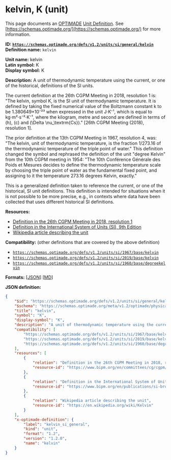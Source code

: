 # kelvin, K (unit)

This page documents an [OPTIMADE](https://www.optimade.org/) [Unit Definition](https://schemas.optimade.org/#definitions). See [https://schemas.optimade.org/](https://schemas.optimade.org/) for more information.

**ID: [`https://schemas.optimade.org/defs/v1.2/units/si/general/kelvin`](https://schemas.optimade.org/defs/v1.2/units/si/general/kelvin.md)**  
**Definition name:** `kelvin`

**Unit name:** kelvin  
**Latin symbol:** K  
**Display symbol:** K  
  
**Description:** A unit of thermodynamic temperature using the current, or one of the historical, definitions of the SI units.

The current definition at the 26th CGPM Meeting in 2018, resolution 1 is: "The kelvin, symbol K, is the SI unit of thermodynamic temperature. It is defined by taking the fixed numerical value of the Boltzmann constant k to be 1.380649×10⁻²³ when expressed in the unit J⋅K⁻¹, which is equal to kg⋅m²⋅s⁻²⋅K⁻¹, where the kilogram, metre and second are defined in terms of \(h\), \(c\) and \(\Delta \nu_\textrm{Cs}\)." [26th CGPM Meeting (2018), resolution 1].

The prior definition at the 13th CGPM Meeting in 1967, resolution 4, was: "The kelvin, unit of thermodynamic temperature, is the fraction 1/273.16 of the thermodynamic temperature of the triple point of water."
This definition changed the symbol and rephrased the definition of the unit "degree Kelvin" from the 10th CGPM meeting in 1954: "The 10th Conférence Générale des Poids et Mesures decides to define the thermodynamic temperature scale by choosing the triple point of water as the fundamental fixed point, and assigning to it the temperature 273.16 degrees Kelvin, exactly."

This is a generalized definition taken to reference the current, or one of the historical, SI unit definitions.
This definition is intended for situations when it is not possible to be more precise, e.g., in contexts where data have been collected that uses different historical SI definitions.

**Resources:**

- [Definition in the 26th CGPM Meeting in 2018, resolution 1](https://www.bipm.org/en/committees/cg/cgpm/26-2018/resolution-1)
- [Definition in the International System of Units (SI), 9th Edition](https://www.bipm.org/en/publications/si-brochure)
- [Wikipedia article describing the unit](https://en.wikipedia.org/wiki/Kelvin)


**Compatibility:** (other definitions that are covered by the above definition)

- [`https://schemas.optimade.org/defs/v1.2/units/si/1967/base/kelvin`](https://schemas.optimade.org/defs/v1.2/units/si/1967/base/kelvin.md)
- [`https://schemas.optimade.org/defs/v1.2/units/si/2019/base/kelvin`](https://schemas.optimade.org/defs/v1.2/units/si/2019/base/kelvin.md)
- [`https://schemas.optimade.org/defs/v1.2/units/si/1960/base/degreekelvin`](https://schemas.optimade.org/defs/v1.2/units/si/1960/base/degreekelvin.md)


**Formats:** [[JSON](kelvin.json)] [[MD](kelvin.md)]

**JSON definition:**

``` json
{
    "$id": "https://schemas.optimade.org/defs/v1.2/units/si/general/kelvin",
    "$schema": "https://schemas.optimade.org/meta/v1.2/optimade/physical_unit_definition.json",
    "title": "kelvin",
    "symbol": "K",
    "display-symbol": "K",
    "description": "A unit of thermodynamic temperature using the current, or one of the historical, definitions of the SI units.\n\nThe current definition at the 26th CGPM Meeting in 2018, resolution 1 is: \"The kelvin, symbol K, is the SI unit of thermodynamic temperature. It is defined by taking the fixed numerical value of the Boltzmann constant k to be 1.380649\u00d710\u207b\u00b2\u00b3 when expressed in the unit J\u22c5K\u207b\u00b9, which is equal to kg\u22c5m\u00b2\u22c5s\u207b\u00b2\u22c5K\u207b\u00b9, where the kilogram, metre and second are defined in terms of \\(h\\), \\(c\\) and \\(\\Delta \\nu_\\textrm{Cs}\\).\" [26th CGPM Meeting (2018), resolution 1].\n\nThe prior definition at the 13th CGPM Meeting in 1967, resolution 4, was: \"The kelvin, unit of thermodynamic temperature, is the fraction 1/273.16 of the thermodynamic temperature of the triple point of water.\"\nThis definition changed the symbol and rephrased the definition of the unit \"degree Kelvin\" from the 10th CGPM meeting in 1954: \"The 10th Conf\u00e9rence G\u00e9n\u00e9rale des Poids et Mesures decides to define the thermodynamic temperature scale by choosing the triple point of water as the fundamental fixed point, and assigning to it the temperature 273.16 degrees Kelvin, exactly.\"\n\nThis is a generalized definition taken to reference the current, or one of the historical, SI unit definitions.\nThis definition is intended for situations when it is not possible to be more precise, e.g., in contexts where data have been collected that uses different historical SI definitions.",
    "compatibility": [
        "https://schemas.optimade.org/defs/v1.2/units/si/1967/base/kelvin",
        "https://schemas.optimade.org/defs/v1.2/units/si/2019/base/kelvin",
        "https://schemas.optimade.org/defs/v1.2/units/si/1960/base/degreekelvin"
    ],
    "resources": [
        {
            "relation": "Definition in the 26th CGPM Meeting in 2018, resolution 1",
            "resource-id": "https://www.bipm.org/en/committees/cg/cgpm/26-2018/resolution-1"
        },
        {
            "relation": "Definition in the International System of Units (SI), 9th Edition",
            "resource-id": "https://www.bipm.org/en/publications/si-brochure"
        },
        {
            "relation": "Wikipedia article describing the unit",
            "resource-id": "https://en.wikipedia.org/wiki/Kelvin"
        }
    ],
    "x-optimade-definition": {
        "label": "kelvin_si_general",
        "kind": "unit",
        "format": "1.2",
        "version": "1.2.0",
        "name": "kelvin"
    }
}
```